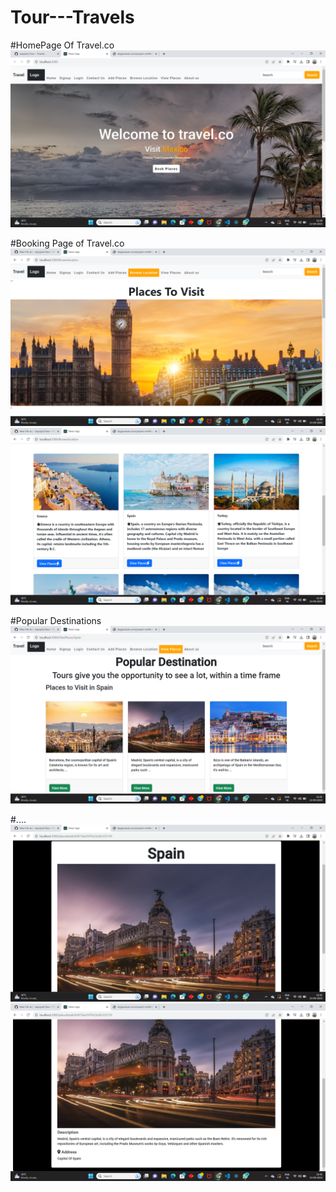 # Tour---Travels
#HomePage Of Travel.co
![alt text](https://github.com/anjulydv/Tour---Travels/blob/master/Screenshots/Screenshot%20(47).png?raw=true)

#Booking Page of Travel.co
![alt text](https://github.com/anjulydv/Tour---Travels/blob/master/Screenshots/Screenshot%20(48).png?raw=true)
![alt text](https://github.com/anjulydv/Tour---Travels/blob/master/Screenshots/Screenshot%20(49).png?raw=true)

#Popular Destinations
![alt text](https://github.com/anjulydv/Tour---Travels/blob/master/Screenshots/Screenshot%20(50).png?raw=true)

#....
![alt text](https://github.com/anjulydv/Tour---Travels/blob/master/Screenshots/Screenshot%20(51).png?raw=true)
![alt text](https://github.com/anjulydv/Tour---Travels/blob/master/Screenshots/Screenshot%20(52).png?raw=true)
